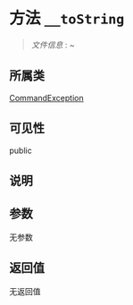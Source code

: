 # 方法 `__toString`

> *文件信息* : ~

## 所属类 

[CommandException](../CommandException.md)

## 可见性

public

## 说明



## 参数


无参数


## 返回值

无返回值

